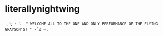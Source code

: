 # literallynightwing
     ׅ ࣪𓏲ּ ֶָ ⋆ ࣪.  " WELCOME ALL TO THE ONE AND ONLY PERFORMANCE OF THE FLYING GRAYSON'S! " ⋆˚ఎ ┄﹒
